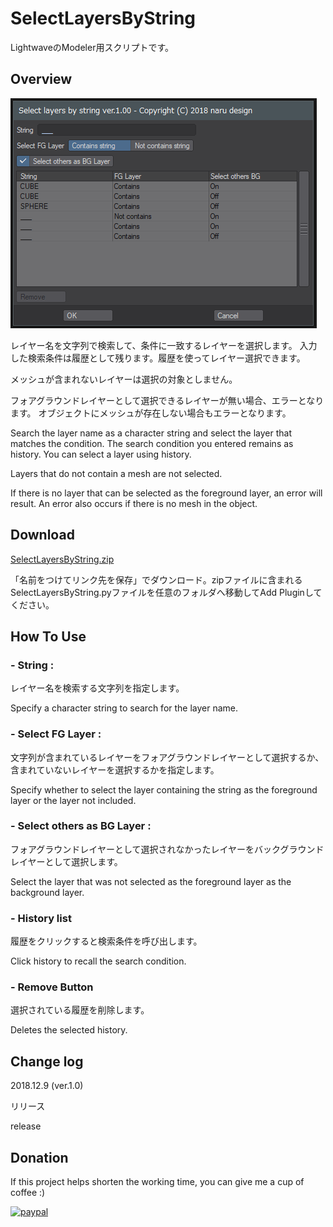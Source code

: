 # SelectLayersByString

LightwaveのModeler用スクリプトです。

## Overview

![SelectLayersByString](SelectLayersByString100.png)

レイヤー名を文字列で検索して、条件に一致するレイヤーを選択します。
入力した検索条件は履歴として残ります。履歴を使ってレイヤー選択できます。

メッシュが含まれないレイヤーは選択の対象としません。

フォアグラウンドレイヤーとして選択できるレイヤーが無い場合、エラーとなります。
オブジェクトにメッシュが存在しない場合もエラーとなります。

Search the layer name as a character string and select the layer that matches the condition.
The search condition you entered remains as history. You can select a layer using history.

Layers that do not contain a mesh are not selected.

If there is no layer that can be selected as the foreground layer, an error will result.
An error also occurs if there is no mesh in the object.

## Download

[SelectLayersByString.zip](SelectLayersByString.zip)

「名前をつけてリンク先を保存」でダウンロード。zipファイルに含まれるSelectLayersByString.pyファイルを任意のフォルダへ移動してAdd Pluginしてください。

## How To Use

### - String :

レイヤー名を検索する文字列を指定します。

Specify a character string to search for the layer name.

### - Select FG Layer :

文字列が含まれているレイヤーをフォアグラウンドレイヤーとして選択するか、含まれていないレイヤーを選択するかを指定します。

Specify whether to select the layer containing the string as the foreground layer or the layer not included.

### - Select others as BG Layer :

フォアグラウンドレイヤーとして選択されなかったレイヤーをバックグラウンドレイヤーとして選択します。

Select the layer that was not selected as the foreground layer as the background layer.

### - History list

履歴をクリックすると検索条件を呼び出します。

Click history to recall the search condition.

### - Remove Button

選択されている履歴を削除します。

Deletes the selected history.

## Change log

2018.12.9 (ver.1.0)

リリース

release

## Donation
If this project helps shorten the working time, you can give me a cup of coffee :)

[![paypal](https://www.paypalobjects.com/en_US/i/btn/btn_donateCC_LG.gif)](https://www.paypal.com/cgi-bin/webscr?cmd=_s-xclick&hosted_button_id=ASSXUYRELGTZ2)